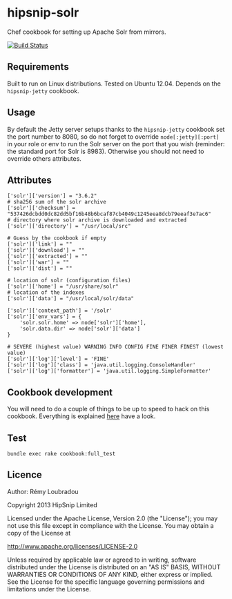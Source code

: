# hipsnip-solr

Chef cookbook for setting up Apache Solr from mirrors.

[![Build Status](https://travis-ci.org/hipsnip-cookbooks/solr.png?branch=master)](https://travis-ci.org/hipsnip-cookbooks/solr)

## Requirements

Built to run on Linux distributions. Tested on Ubuntu 12.04.
Depends on the `hipsnip-jetty` cookbook.

## Usage

By default the Jetty server setups thanks to the `hipsnip-jetty` cookbook set the port number to 8080, so do not forget to override `node[:jetty][:port]` in your role or env to run the Solr server on the port that you wish (reminder: the standard port for Solr is 8983).
Otherwise you should not need to override others attributes.

## Attributes

```
['solr']['version'] = "3.6.2"
# sha256 sum of the solr archive
['solr']['checksum'] = "537426dcbdd0dc82dd5bf16b48b6bcaf87cb4049c1245eea8dcb79eeaf3e7ac6"
# directory where solr archive is downloaded and extracted
['solr']['directory'] = "/usr/local/src"

# Guess by the cookbook if empty
['solr']['link'] = ""
['solr']['download'] = ""
['solr']['extracted'] = ""
['solr']['war'] = ""
['solr']['dist'] = ""

# location of solr (configuration files)
['solr']['home'] = "/usr/share/solr"
# location of the indexes
['solr']['data'] = "/usr/local/solr/data"

['solr']['context_path'] = '/solr'
['solr']['env_vars'] = {
	'solr.solr.home' => node['solr']['home'],
	'solr.data.dir' => node['solr']['data']
}

# SEVERE (highest value) WARNING INFO CONFIG FINE FINER FINEST (lowest value)
['solr']['log']['level'] = 'FINE'
['solr']['log']['class'] = 'java.util.logging.ConsoleHandler'
['solr']['log']['formatter'] = 'java.util.logging.SimpleFormatter'
```
## Cookbook development

You will need to do a couple of things to be up to speed to hack on this cookbook.
Everything is explained [here](https://github.com/hipsnip-cookbooks/cookbook-development) have a look.

## Test

```
bundle exec rake cookbook:full_test
```

## Licence

Author: Rémy Loubradou

Copyright 2013 HipSnip Limited

Licensed under the Apache License, Version 2.0 (the "License");
you may not use this file except in compliance with the License.
You may obtain a copy of the License at

http://www.apache.org/licenses/LICENSE-2.0

Unless required by applicable law or agreed to in writing, software
distributed under the License is distributed on an "AS IS" BASIS,
WITHOUT WARRANTIES OR CONDITIONS OF ANY KIND, either express or implied.
See the License for the specific language governing permissions and
limitations under the License.